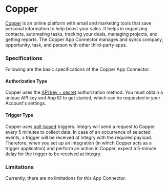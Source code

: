 # Copper

[Copper](https://www.integry.io/apps/copper) is an online platform with email and marketing tools that save personal information to help boost your sales. It helps in organizing contacts, automating tasks, tracking your deals, managing projects, and getting reports. The Copper App Connector manages and syncs company, opportunity, task, and person with other third-party apps.&#x20;

### Specifications  <a href="#specifications-0-0" id="specifications-0-0"></a>

Following are the basic specifications of the Copper App Connector.&#x20;

#### Authorization Type  <a href="#authorization-type-0-1" id="authorization-type-0-1"></a>

Copper uses the [API key + secret](https://support.integry.io/hc/en-us/articles/11112617800985-Authentication-Types-Supported-in-Integry) authorization method. You must obtain a unique API key and App ID to get started, which can be requested in your Account's settings.&#x20;

#### Trigger Type <a href="#trigger-type-0-2" id="trigger-type-0-2"></a>

Copper uses[ poll-based](https://www.testpreptraining.com/tutorial/describe-polling-triggers-and-their-usage/) triggers. Integry will send a request to Copper every 5 minutes to collect data. In case of an occurrence of selected events, a trigger will be received at Integry with the required payload. Therefore, when you set up an integration (in which Copper acts as a trigger application) and perform an action in Copper, expect a 5-minute delay for the trigger to be received at Integry.&#x20;

### Limitations <a href="#limitations-0-3" id="limitations-0-3"></a>

Currently, there are no limitations for this App Connector.
